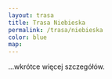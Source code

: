 ```yaml
---
layout: trasa
title: Trasa Niebieska
permalink: /trasa/niebieska
color: blue
map:
---
```


...wkrótce więcej szczegółów.


